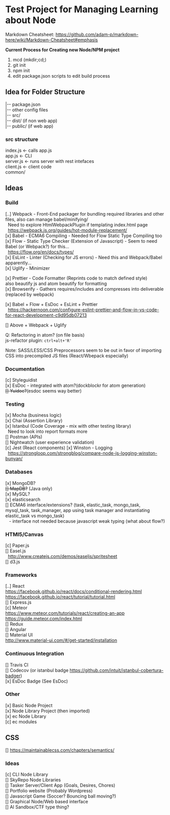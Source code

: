 # Test Project for Managing Learning about Node

Markdown Cheatsheet:
https://github.com/adam-p/markdown-here/wiki/Markdown-Cheatsheet#emphasis

**Current Process for Creating new Node/NPM project**  
1) mcd (mkdir;cd;)  
2) git init  
3) npm init  
4) edit package.json scripts to edit build process


## Idea for Folder Structure

|-- package.json  
|-- other config files  
|-- src/  
|-- dist/  (if non web app)  
|-- public/  (if web app)  

### src structure
index.js <- calls app.js  
app.js <- CLI  
server.js <- runs server with rest intefaces  
client.js <- client code  
common/  

## Ideas
### Build
[..] Webpack -  Front-End packager for bundling required libraries and other files, also can manage babel/minifying/  
&nbsp;&nbsp;Need to explore HtmlWebpackPlugin if templating index.html page  
&nbsp;&nbsp;https://webpack.js.org/guides/hot-module-replacement/  
[x] Babel - ECMA6 Compiling - Needed for Flow Static Type Compiling too  
[x] Flow -  Static Type Checker (Extension of Javascript) - Seem to need Babel
(or Webpack?) for this...  
&nbsp;&nbsp;https://flow.org/en/docs/types/   
[x] EsLint - Linter (Checking for JS errors) - Need this and Webpack/Babel apparently...  
[x] Uglify - Minimizer  

[x] Prettier - Code Formatter (Reprints code to match defined style)  
also beautify js and atom beautify for formatting  
[x] Browserify - Gathers requires/includes and compresses into deliverable
 (replaced by webpack)  

[x] Babel + Flow + EsDoc + EsLint + Prettier
&nbsp;&nbsp;https://hackernoon.com/configure-eslint-prettier-and-flow-in-vs-code-for-react-development-c9d95db07213  

[] Above + Webpack + Uglify


Q: Refactoring in atom? (on file basis)  
js-refactor plugin: ``ctrl+alt+'R'``

Note: SASS/LESS/CSS Preprocessors seem to be out in favor of importing CSS into
precompiled JS files (React/Wbepack especially)  

### Documentation
[c] Styleguidist  
[x] EsDoc - integrated with atom?(dockblockr for atom generation)  
~~[] Yuidoc?~~(esdoc seems way better)   

### Testing
[x] Mocha  (business logic)  
[x] Chai (Assertion Library)  
[x] Istanbul (Code Coverage - mix with other testing library)  
&nbsp;&nbsp;Need to look into report formats more  
[] Postman (APIs)  
[] Nightwatch (user experience validation)  
[c] Jest  (React components)
[x] Winston - Logging  
&nbsp;&nbsp;https://strongloop.com/strongblog/compare-node-js-logging-winston-bunyan/

### Databases
[x] MongoDB?  
~~[] MapDB?~~ (Java only)  
[x] MySQL?  
[x] elasticsearch  
[] ECMA6 interface/extensions? (task, elastic_task, mongo_task, mysql_task, task_manager, app using task manager and instantiating elastic_task vs mongo_task)  
&nbsp;&nbsp; - interface not needed because javascript weak typing (what about flow?)  


### HTMl5/Canvas
[c] Paper.js  
[] Easel.js  
&nbsp;&nbsp;http://www.createjs.com/demos/easeljs/spritesheet  
[] d3.js  

### Frameworks
[..] React  
 https://facebook.github.io/react/docs/conditional-rendering.html  
 https://facebook.github.io/react/tutorial/tutorial.html  
[] Express.js  
[c] Meteor  
https://www.meteor.com/tutorials/react/creating-an-app  
https://guide.meteor.com/index.html  
[] Redux  
[] Angular  
[] Material UI  
http://www.material-ui.com/#/get-started/installation  

### Continuous Integration
[] Travis CI  
[] Codecov (or istanbul badge https://github.com/intuit/istanbul-cobertura-badger)  
[x] EsDoc Badge (See EsDoc)   

### Other
[x] Basic Node Project  
[x] Node Library Project (then imported)  
[x] ec Node Library  
[c] ec modules  

## CSS
[] https://maintainablecss.com/chapters/semantics/  

### Ideas
[c] CLI Node Library  
[] SkyRepo Node Libraries  
[] Tasker Server/Client App (Goals, Desires, Chores)   
[] Portfolio website (Probably Wordpress)  
[] Javascript Game (Soccer? Bouncing ball moving?)  
[] Graphical Node/Web based interface  
[] AI Sandbox/CTF type thing?  
